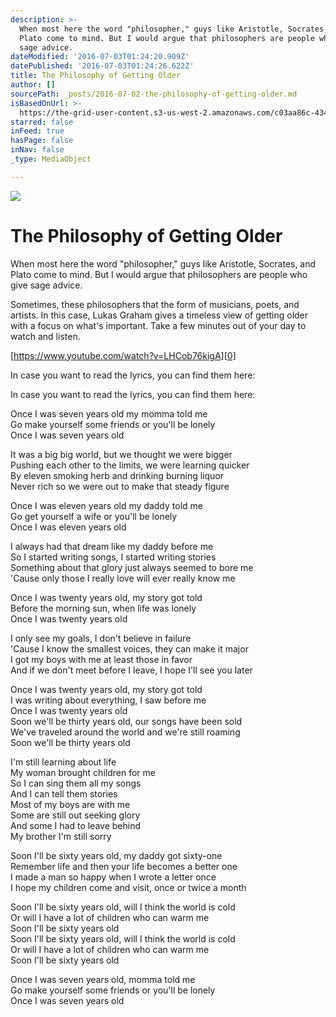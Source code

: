 ```yaml
---
description: >-
  When most here the word "philosopher," guys like Aristotle, Socrates, and
  Plato come to mind. But I would argue that philosophers are people who give
  sage advice.
dateModified: '2016-07-03T01:24:20.909Z'
datePublished: '2016-07-03T01:24:26.622Z'
title: The Philosophy of Getting Older
author: []
sourcePath: _posts/2016-07-02-the-philosophy-of-getting-older.md
isBasedOnUrl: >-
  https://the-grid-user-content.s3-us-west-2.amazonaws.com/c03aa86c-434e-47a8-8935-dbee39149d3a.jpg
starred: false
inFeed: true
hasPage: false
inNav: false
_type: MediaObject

---
```

![](https://the-grid-user-content.s3-us-west-2.amazonaws.com/c03aa86c-434e-47a8-8935-dbee39149d3a.jpg)

# The Philosophy of Getting Older

When most here the word "philosopher," guys like Aristotle, Socrates, and Plato come to mind. But I would argue that philosophers are people who give sage advice.

Sometimes, these philosophers that the form of musicians, poets, and artists. In this case, Lukas Graham gives a timeless view of getting older with a focus on what's important. Take a few minutes out of your day to watch and listen.

[https://www.youtube.com/watch?v=LHCob76kigA][0]

In case you want to read the lyrics, you can find them here:

In case you want to read the lyrics, you can find them here:

Once I was seven years old my momma told me  
Go make yourself some friends or you'll be lonely  
Once I was seven years old

It was a big big world, but we thought we were bigger  
Pushing each other to the limits, we were learning quicker  
By eleven smoking herb and drinking burning liquor  
Never rich so we were out to make that steady figure

Once I was eleven years old my daddy told me  
Go get yourself a wife or you'll be lonely  
Once I was eleven years old

I always had that dream like my daddy before me  
So I started writing songs, I started writing stories  
Something about that glory just always seemed to bore me  
'Cause only those I really love will ever really know me

Once I was twenty years old, my story got told  
Before the morning sun, when life was lonely  
Once I was twenty years old

I only see my goals, I don't believe in failure  
'Cause I know the smallest voices, they can make it major  
I got my boys with me at least those in favor  
And if we don't meet before I leave, I hope I'll see you later

Once I was twenty years old, my story got told  
I was writing about everything, I saw before me  
Once I was twenty years old  
Soon we'll be thirty years old, our songs have been sold  
We've traveled around the world and we're still roaming  
Soon we'll be thirty years old

I'm still learning about life  
My woman brought children for me  
So I can sing them all my songs  
And I can tell them stories  
Most of my boys are with me  
Some are still out seeking glory  
And some I had to leave behind  
My brother I'm still sorry

Soon I'll be sixty years old, my daddy got sixty-one  
Remember life and then your life becomes a better one  
I made a man so happy when I wrote a letter once  
I hope my children come and visit, once or twice a month

Soon I'll be sixty years old, will I think the world is cold  
Or will I have a lot of children who can warm me  
Soon I'll be sixty years old  
Soon I'll be sixty years old, will I think the world is cold  
Or will I have a lot of children who can warm me  
Soon I'll be sixty years old

Once I was seven years old, momma told me  
Go make yourself some friends or you'll be lonely  
Once I was seven years old

[0]: https://www.youtube.com/watch?v=LHCob76kigA "7 Years"